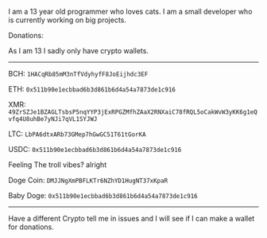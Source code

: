 I am a 13 year old programmer who loves cats. I am a small developer who is currently working on big projects.

Donations:

As I am 13 I sadly only have crypto wallets.

----------------------------------------------------


BCH: ```1HACqRb85mM3nTfVdyhyfF8JoEijhdc3EF```

ETH: ```0x511b90e1ecbbad6b3d861b6d4a54a7873de1c916```

XMR: ```49ZrSZJe1BZAGLTsbsP5nqYYP3jExRPGZMfhZAaX2RNXaiC78fRQL5oCakWvW3yKK6g1eQvfq4U8uhBe7yNJi7qVL1SYJWJ```

LTC: ```LbPA6dtxARb73GMep7hGwGC51T61tGorKA```

USDC: ```0x511b90e1ecbbad6b3d861b6d4a54a7873de1c916```

Feeling The troll vibes? alright

Doge Coin: ```DMJJNgXmPBFLKTr6NZhYD1HugNT37xKpaR```

Baby Doge: ```0x511b90e1ecbbad6b3d861b6d4a54a7873de1c916```

----------------------------------------------------

Have a different Crypto tell me in issues and I will see if I can make a wallet for donations.
